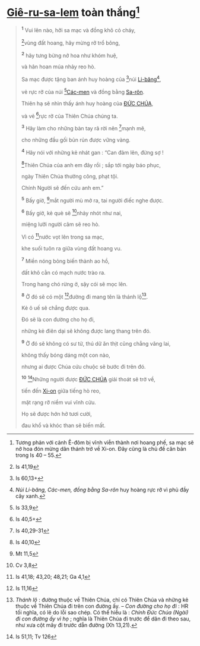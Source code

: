 # [Giê-ru-sa-lem]() toàn thắng[^1-2014c6df-99ae-48dd-b25b-427694c8f233]

> <sup><b>1</b></sup> Vui lên nào, hỡi sa mạc và đồng khô cỏ cháy,
>
> [^1@-2014c6df-99ae-48dd-b25b-427694c8f233]vùng đất hoang, hãy mừng rỡ trổ bông,
>
> <sup><b>2</b></sup> hãy tưng bừng nở hoa như khóm huệ,
>
> và hân hoan múa nhảy reo hò.
>
> Sa mạc được tặng ban ánh huy hoàng của [^2@-2014c6df-99ae-48dd-b25b-427694c8f233]núi [Li-băng]()[^2-2014c6df-99ae-48dd-b25b-427694c8f233],
>
> vẻ rực rỡ của núi [^3@-2014c6df-99ae-48dd-b25b-427694c8f233][Các-men]() và đồng bằng [Sa-rôn]().
>
> Thiên hạ sẽ nhìn thấy ánh huy hoàng của [ĐỨC CHÚA](),
>
> và vẻ [^4@-2014c6df-99ae-48dd-b25b-427694c8f233]rực rỡ của Thiên Chúa chúng ta.
>
> <sup><b>3</b></sup> Hãy làm cho những bàn tay rã rời nên [^5@-2014c6df-99ae-48dd-b25b-427694c8f233]mạnh mẽ,
>
> cho những đầu gối bủn rủn được vững vàng.
>
> <sup><b>4</b></sup> Hãy nói với những kẻ nhát gan : “Can đảm lên, đừng sợ !
>
> [^6@-2014c6df-99ae-48dd-b25b-427694c8f233]Thiên Chúa của anh em đây rồi ; sắp tới ngày báo phục,
>
> ngày Thiên Chúa thưởng công, phạt tội.
>
> Chính Người sẽ đến cứu anh em.”
>
> <sup><b>5</b></sup> Bấy giờ, [^7@-2014c6df-99ae-48dd-b25b-427694c8f233]mắt người mù mở ra, tai người điếc nghe được.
>
> <sup><b>6</b></sup> Bấy giờ, kẻ què sẽ [^8@-2014c6df-99ae-48dd-b25b-427694c8f233]nhảy nhót như nai,
>
> miệng lưỡi người câm sẽ reo hò.
>
> Vì có [^9@-2014c6df-99ae-48dd-b25b-427694c8f233]nước vọt lên trong sa mạc,
>
> khe suối tuôn ra giữa vùng đất hoang vu.
>
> <sup><b>7</b></sup> Miền nóng bỏng biến thành ao hồ,
>
> đất khô cằn có mạch nước trào ra.
>
> Trong hang chó rừng ở, sậy cói sẽ mọc lên.
>
> <sup><b>8</b></sup> Ở đó sẽ có một [^10@-2014c6df-99ae-48dd-b25b-427694c8f233]đường đi mang tên là thánh lộ[^3-2014c6df-99ae-48dd-b25b-427694c8f233].
>
> Kẻ ô uế sẽ chẳng được qua.
>
> Đó sẽ là con đường cho họ đi,
>
> những kẻ điên dại sẽ không được lang thang trên đó.
>
> <sup><b>9</b></sup> Ở đó sẽ không có sư tử, thú dữ ăn thịt cũng chẳng vãng lai,
>
> không thấy bóng dáng một con nào,
>
> nhưng ai được Chúa cứu chuộc sẽ bước đi trên đó.
>
> <sup><b>10</b></sup> [^11@-2014c6df-99ae-48dd-b25b-427694c8f233]Những người được [ĐỨC CHÚA]() giải thoát sẽ trở về,
>
> tiến đến [Xi-on]() giữa tiếng hò reo,
>
> mặt rạng rỡ niềm vui vĩnh cửu.
>
> Họ sẽ được hớn hở tươi cười,
>
> đau khổ và khóc than sẽ biến mất.

[^1-2014c6df-99ae-48dd-b25b-427694c8f233]: Tương phản với cảnh Ê-đôm bị vĩnh viễn thành nơi hoang phế, sa mạc sẽ nở hoa đón mừng dân thánh trở về Xi-on. Đây cũng là chủ đề căn bản trong Is 40 – 55.
[^2-2014c6df-99ae-48dd-b25b-427694c8f233]: *Núi Li-băng, Các-men, đồng bằng Sa-rôn* huy hoàng rực rỡ vì phủ đầy cây xanh.
[^3-2014c6df-99ae-48dd-b25b-427694c8f233]: *Thánh lộ* : đường thuộc về Thiên Chúa, chỉ có Thiên Chúa và những kẻ thuộc về Thiên Chúa đi trên con đường ấy. – *Con đường cho họ đi* : HR tối nghĩa, có lẽ do lỗi sao chép. Có thể hiểu là : *Chính Đức Chúa (Ngài) đi con đường ấy vì họ* ; nghĩa là Thiên Chúa đi trước để dân đi theo sau, như xưa cột mây đi trước dẫn đường (Xh 13,21).
[^1@-2014c6df-99ae-48dd-b25b-427694c8f233]: Is 41,19
[^2@-2014c6df-99ae-48dd-b25b-427694c8f233]: Is 60,13+
[^3@-2014c6df-99ae-48dd-b25b-427694c8f233]: Is 33,9
[^4@-2014c6df-99ae-48dd-b25b-427694c8f233]: Is 40,5+
[^5@-2014c6df-99ae-48dd-b25b-427694c8f233]: Is 40,29-31
[^6@-2014c6df-99ae-48dd-b25b-427694c8f233]: Is 40,10
[^7@-2014c6df-99ae-48dd-b25b-427694c8f233]: Mt 11,5
[^8@-2014c6df-99ae-48dd-b25b-427694c8f233]: Cv 3,8
[^9@-2014c6df-99ae-48dd-b25b-427694c8f233]: Is 41,18; 43,20; 48,21; Ga 4,1
[^10@-2014c6df-99ae-48dd-b25b-427694c8f233]: Is 11,16
[^11@-2014c6df-99ae-48dd-b25b-427694c8f233]: Is 51,11; Tv 126